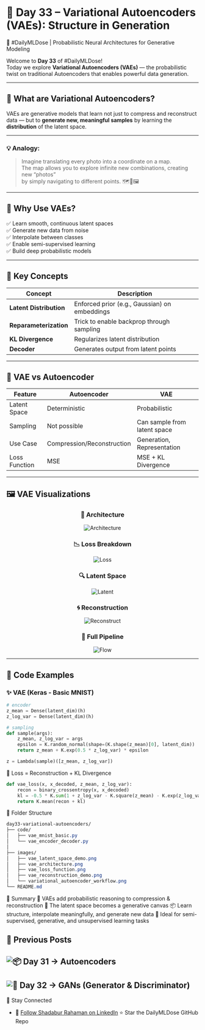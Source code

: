 # 🧠 Day 33 – Variational Autoencoders (VAEs): Structure in Generation  
🎯 #DailyMLDose | Probabilistic Neural Architectures for Generative Modeling

Welcome to **Day 33** of #DailyMLDose!  
Today we explore **Variational Autoencoders (VAEs)** — the probabilistic twist on traditional Autoencoders that enables powerful data generation.

---

## 🚀 What are Variational Autoencoders?

VAEs are generative models that learn not just to compress and reconstruct data — but to **generate new, meaningful samples** by learning the **distribution** of the latent space.

---

### 💡 Analogy:
> Imagine translating every photo into a coordinate on a map.  
> The map allows you to explore infinite new combinations, creating new “photos”  
> by simply navigating to different points. 🗺️🧭🖼️

---

## 🎯 Why Use VAEs?

✅ Learn smooth, continuous latent spaces  
✅ Generate new data from noise  
✅ Interpolate between classes  
✅ Enable semi-supervised learning  
✅ Build deep probabilistic models

---

## 🔑 Key Concepts

| Concept               | Description                                      |
|------------------------|--------------------------------------------------|
| **Latent Distribution**| Enforced prior (e.g., Gaussian) on embeddings   |
| **Reparameterization** | Trick to enable backprop through sampling       |
| **KL Divergence**      | Regularizes latent distribution                 |
| **Decoder**            | Generates output from latent points             |

---

## 🧩 VAE vs Autoencoder

| Feature            | Autoencoder                | VAE                          |
|--------------------|----------------------------|------------------------------|
| Latent Space       | Deterministic               | Probabilistic                |
| Sampling           | Not possible                | Can sample from latent space |
| Use Case           | Compression/Reconstruction  | Generation, Representation   |
| Loss Function      | MSE                         | MSE + KL Divergence          |

---

## 🖼️ VAE Visualizations

<div align="center">

### 🧠 Architecture  
![Architecture](./images/vae_architecture.png)

### 📉 Loss Breakdown  
![Loss](images/vae_loss_function.png)

### 🔍 Latent Space  
![Latent](images/vae_latent_space_demo.png)

### 🌀 Reconstruction  
![Reconstruct](images/vae_reconstruction_demo.png)

### 🔁 Full Pipeline  
![Flow](images/variational_autoencoder_workflow.png)

</div>

---

## 🧪 Code Examples

### ✨ VAE (Keras - Basic MNIST)

```python
# encoder
z_mean = Dense(latent_dim)(h)
z_log_var = Dense(latent_dim)(h)

# sampling
def sample(args):
    z_mean, z_log_var = args
    epsilon = K.random_normal(shape=(K.shape(z_mean)[0], latent_dim))
    return z_mean + K.exp(0.5 * z_log_var) * epsilon

z = Lambda(sample)([z_mean, z_log_var])
```
🧠 Loss = Reconstruction + KL Divergence
```python
def vae_loss(x, x_decoded, z_mean, z_log_var):
    recon = binary_crossentropy(x, x_decoded)
    kl = -0.5 * K.sum(1 + z_log_var - K.square(z_mean) - K.exp(z_log_var), axis=-1)
    return K.mean(recon + kl)
```
📂 Folder Structure
```css
day33-variational-autoencoders/
├── code/
│   ├── vae_mnist_basic.py
│   └── vae_encoder_decoder.py
│
├── images/
│   ├── vae_latent_space_demo.png
│   ├── vae_architecture.png
│   ├── vae_loss_function.png
│   ├── vae_reconstruction_demo.png
│   └── variational_autoencoder_workflow.png
└── README.md
```
🧠 Summary
🔄 VAEs add probabilistic reasoning to compression & reconstruction
🧬 The latent space becomes a generative canvas
📦 Learn structure, interpolate meaningfully, and generate new data
🌌 Ideal for semi-supervised, generative, and unsupervised learning tasks

🔁 Previous Posts
---
![📦 Day 31 → Autoencoders](https://github.com/Shadabur-Rahaman/Daily-ML-Dose/tree/main/day31-autoencoders)
---
![🧠 Day 32 → GANs (Generator & Discriminator)](https://github.com/Shadabur-Rahaman/Daily-ML-Dose/tree/main/day32-gans)
---
🙌 Stay Connected
- 🔗 [Follow Shadabur Rahaman on LinkedIn](https://www.linkedin.com/in/shadabur-rahaman-1b5703249)
⭐ Star the DailyMLDose GitHub Repo
